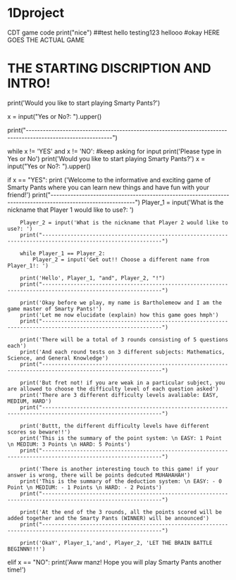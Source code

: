 # 1Dproject
CDT game code
print("nice")
##test
hello
testing123
hellooo
#okay HERE GOES THE ACTUAL GAME
# THE STARTING DISCRIPTION AND INTRO!
print('Would you like to start playing Smarty Pants?')

x = input("Yes or No?: ").upper()

print("------------------------------------------------------------------------------------------------------------")

while x != 'YES' and x != 'NO':
    #keep asking for input
    print('Please type in Yes or No')
    print('Would you like to start playing Smarty Pants?')
    x = input("Yes or No?: ").upper()
    
if x == "YES":
        print ('Welcome to the informative and exciting game of Smarty Pants where you can learn new things and have fun with your friend!')
        print("------------------------------------------------------------------------------------------------------------")
        Player_1 = input('What is the nickname that Player 1 would like to use?: ')
   
        Player_2 = input('What is the nickname that Player 2 would like to use?: ')
        print("------------------------------------------------------------------------------------------------------------")
    
        while Player_1 == Player_2:
            Player_2 = input('Get out!! Choose a different name from Player_1!: ')
            
        print('Hello', Player_1, "and", Player_2, "!")
        print("------------------------------------------------------------------------------------------------------------")
        
        print('Okay before we play, my name is Bartholemeow and I am the game master of Smarty Pants!')
        print('Let me now elucidate (explain) how this game goes hmph')
        print("------------------------------------------------------------------------------------------------------------")
        
        print('There will be a total of 3 rounds consisting of 5 questions each')
        print('And each round tests on 3 different subjects: Mathematics, Science, and General Knowledge')
        print("------------------------------------------------------------------------------------------------------------")
        
        print('But fret not! if you are weak in a particular subject, you are allowed to choose the difficulty level of each question asked')
        print('There are 3 different difficulty levels avaliable: EASY, MEDIUM, HARD')
        print("------------------------------------------------------------------------------------------------------------")
        
        print('Buttt, the different difficulty levels have different scores so beware!!')
        print('This is the summary of the point system: \n EASY: 1 Point \n MEDIUM: 3 Points \n HARD: 5 Points')
        print("------------------------------------------------------------------------------------------------------------")
        
        print('There is another interesting touch to this game! if your answer is wrong, there will be points dedcuted MUHAHAHAH')
        print('This is the summary of the deduction system: \n EASY: - 0 Point \n MEDIUM: - 1 Points \n HARD: - 2 Points')
        print("------------------------------------------------------------------------------------------------------------")
        
        print('At the end of the 3 rounds, all the points scored will be added together and the Smarty Pants (WINNER) will be announced')
        print("------------------------------------------------------------------------------------------------------------")

        print('OkaY', Player_1,'and', Player_2, 'LET THE BRAIN BATTLE BEGINNN!!!')
        
elif x == "NO":
    print('Aww manz! Hope you will play Smarty Pants another time!')
